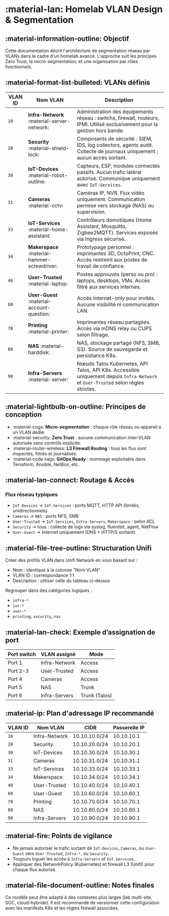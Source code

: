 # :material-lan: Homelab VLAN Design & Segmentation

## :material-information-outline: Objectif

Cette documentation décrit l'architecture de segmentation réseau par VLANs dans le cadre d'un homelab avancé. L'approche suit les principes Zero Trust, la micro-segmentation, et une organisation par rôles fonctionnels.

## :material-format-list-bulleted: VLANs définis

| VLAN ID | Nom VLAN         | Description |
|---------|------------------|-------------|
| `10`    | **Infra-Network** :material-server-network: | Administration des équipements réseau : switchs, firewall, routeurs, IPMI. Utilisé exclusivement pour la gestion hors bande. |
| `20`    | **Security** :material-shield-lock: | Composants de sécurité : SIEM, IDS, log collectors, agents audit. Collecte de journaux uniquement ; aucun accès sortant. |
| `30`    | **IoT-Devices** :material-robot-outline: | Capteurs, ESP, modules connectés passifs. Aucun trafic latéral autorisé. Communique uniquement avec `IoT-Services`. |
| `31`    | **Cameras** :material-cctv: | Caméras IP, NVR. Flux vidéo uniquement. Communication permise vers stockage (NAS) ou supervision. |
| `33`    | **IoT-Services** :material-home-assistant: | Contrôleurs domotiques (Home Assistant, Mosquitto, Zigbee2MQTT). Services exposés via Ingress sécurisé. |
| `34`    | **Makerspace** :material-hammer-screwdriver: | Prototypage personnel : imprimantes 3D, OctoPrint, CNC. Accès restreint aux postes de travail de confiance. |
| `40`    | **User-Trusted** :material-laptop: | Postes approuvés (perso ou pro) : laptops, desktops, VMs. Accès filtré aux services internes. |
| `60`    | **User-Guest** :material-account-question: | Accès Internet-only pour invités. Aucune visibilité ni communication LAN. |
| `70`    | **Printing** :material-printer: | Imprimantes réseau partagées. Accès via mDNS relay ou CUPS selon filtrage. |
| `80`    | **NAS** :material-harddisk: | NAS, stockage partagé (NFS, SMB, S3). Source de sauvegarde et persistance K8s. |
| `90`    | **Infra-Servers** :material-server: | Nœuds Talos Kubernetes, API Talos, API K8s. Accessible uniquement depuis `Infra-Network` et `User-Trusted` selon règles strictes. |

## :material-lightbulb-on-outline: Principes de conception

- :material-cogs: **Micro-segmentation** : chaque rôle réseau ou appareil a un VLAN dédié.
- :material-security: **Zero Trust** : aucune communication inter-VLAN autorisée sans contrôle explicite.
- :material-router-wireless: **L3 Firewall Routing** : tous les flux sont inspectés, filtrés et journalisés.
- :material-code-tags: **GitOps Ready** : nommage exploitable dans Terraform, Ansible, NetBox, etc.

## :material-lan-connect: Routage & Accès

### Flux réseau typiques

- `IoT-Devices` → `IoT-Services` : ports MQTT, HTTP API (limités, unidirectionnels)
- `Cameras` → `NAS` : ports NFS, SMB
- `User-Trusted` → `IoT-Services`, `Infra-Servers`, `Makerspace` : selon ACL
- `Security` → tous : collecte de logs via syslog, fluentbit, agent, NetFlow
- `User-Guest` → Internet uniquement (DNS + HTTP/S sortant)

## :material-file-tree-outline: Structuration Unifi

Créer des profils VLAN dans Unifi Network en vous basant sur :

- Nom : identique à la colonne "Nom VLAN"
- VLAN ID : correspondance 1:1
- Description : utiliser celle du tableau ci-dessus

Regrouper dans des catégories logiques :

- `infra-*`
- `iot-*`
- `user-*`
- `printing`, `security`, `nas`

## :material-lan-check: Exemple d’assignation de port

| Port switch | VLAN assigné       | Mode         |
|-------------|--------------------|--------------|
| Port 1      | Infra-Network      | Access       |
| Port 2-3    | User-Trusted       | Access       |
| Port 4      | Cameras            | Access       |
| Port 5      | NAS                | Trunk        |
| Port 6      | Infra-Servers      | Trunk (Talos)|

## :material-ip: Plan d'adressage IP recommandé

| VLAN ID | Nom VLAN       | CIDR           | Passerelle IP |
|---------|----------------|----------------|----------------|
| `10`    | Infra-Network  | 10.10.10.0/24  | 10.10.10.1     |
| `20`    | Security       | 10.10.20.0/24  | 10.10.20.1     |
| `30`    | IoT-Devices    | 10.10.30.0/24  | 10.10.30.1     |
| `31`    | Cameras        | 10.10.31.0/24  | 10.10.31.1     |
| `33`    | IoT-Services   | 10.10.33.0/24  | 10.10.33.1     |
| `34`    | Makerspace     | 10.10.34.0/24  | 10.10.34.1     |
| `40`    | User-Trusted   | 10.10.40.0/24  | 10.10.40.1     |
| `60`    | User-Guest     | 10.10.60.0/24  | 10.10.60.1     |
| `70`    | Printing       | 10.10.70.0/24  | 10.10.70.1     |
| `80`    | NAS            | 10.10.80.0/24  | 10.10.80.1     |
| `90`    | Infra-Servers  | 10.10.90.0/24  | 10.10.90.1     |

## :material-fire: Points de vigilance

- Ne jamais autoriser le trafic sortant de `IoT-Devices`, `Cameras`, ou `User-Guest` vers `User-Trusted`, `Infra-*`, ou `Security`.
- Toujours loguer les accès à `Infra-Servers` et `IoT-Services`.
- Appliquer des NetworkPolicy (Kubernetes) et firewall L3 (Unifi) pour chaque flux autorisé.

## :material-file-document-outline: Notes finales

Ce modèle peut être adapté à des contextes plus larges (lab multi-site, SOC, cloud-hybride). Il est recommandé de versionner cette configuration avec les manifests K8s et les règles firewall associées.
